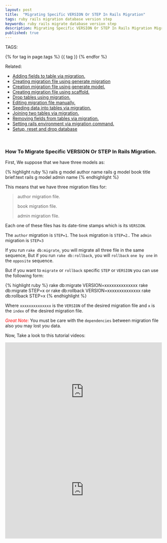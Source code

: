 ```yaml
---
layout: post
title:  "Migrating Specific VERSION Or STEP In Rails Migration"
tags: ruby rails migration database version step 
keywords: ruby rails migrate database version step
description: Migrating Specific VERSION Or STEP In Rails Migration Migration In Rails Application.
published: true
---
```


   TAGS:
   
   {% for tag in page.tags %} {{ tag }} {% endfor %}

Related:
<ul>
<li><a href="/2016/04/28/adding_fields_to_table_via_migration.html">Adding fields to table via migration.</a></li>
<li><a href="/2016/04/28/creating_migrating_file_using_generate_migration.html">Creating migration file using generate migration</a></li>
<li><a href="/2016/04/28/creating_migrating_file_using_generating-_model.html">Creation migration file using generate model.</a></li>
<li><a href="/2016/04/28/creating_migrating_file_using_scaffold.html">Creating migration file using scaffold.</a></li>
<li><a href="/2016/04/28/drop_tables_using_migration.html">Drop tables using migration.</a></li>
<li><a href="/2016/04/28/editing_migration_manually.html">Editing migration file manually.<a></li>
<li><a href="/2016/04/28/seeding_tables_in_migration.html">Seeding data into tables via migration.</a></li>
<li><a href="/2016/04/28/joining_two_tables_via_migration.html">Joining two tables via migration.</a></li>

<li><a href="/2016/04/28/removing_fields_from_tables_via_migration.html">Removing fields from tables via migration.</a></li>
<li><a href="/2016/04/28/setting_rails_environment_via_migration.html">Setting rails environment via migration command.</a></li>
<li><a href="/2016/04/28/setup_reset_and_drop_database.html">Setup, reset and drop database</a></li>
</ul>

<br>
<h3>How To Migrate Specific VERSION Or STEP In Rails Migration.</h3>

First, We suppose that we have three models as:

{% highlight ruby %}
rails g model author name
rails g model book title brief:text
rails g model admin name
{% endhighlight %}

This means that we have three migration files for:

>
> author migration file.
>
> book migration file.
>
> admin migration file.
>

Each one of these files has its date-time stamps which is its `VERSION`.

The `author` migration is `STEP=1`.
The `book` migration is `STEP=2`..
The `admin` migration is `STEP=3`

If you run `rake db:migrate`, you will migrate all three file in the same sequence, But if you run `rake db:rollback`, you will `rollback` `one by one` in the `opposite` sequence.

But if you want to `migrate` or `rollback` specific `STEP` or `VERSION` you can use the following form: 

{% highlight ruby %}
rake db:migrate VERSION=xxxxxxxxxxxxxx
rake db:migrate STEP=x
or
rake db:rollback VERSION=xxxxxxxxxxxxxx
rake db:rollback STEP=x
{% endhighlight %}

Where `xxxxxxxxxxxxxx` is the `VERSION` of the desired migration file and `x` is the `index` of the desired migration file.

<i style="color:red;">Great Note:</i> You must be care with the `dependencies` between migration file also you may lost you data.

Now, Take a look to this tutorial videos:

<iframe width="100%" height="315" src="https://www.youtube.com/embed/jCC8nyBoC5E" frameborder="0" allowfullscreen></iframe>
<br>
<iframe width="100%" height="315" src="https://www.youtube.com/embed/A4DvaZ_lR0U" frameborder="0" allowfullscreen></iframe>

